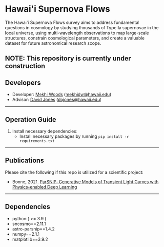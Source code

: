 # Hawai'i Supernova Flows
The Hawai'i Supernova Flows survey aims to address fundamental questions in cosmology by studying thousands of Type Ia 
supernovae in the local universe, using multi-wavelength observations to map large-scale structures, constrain 
cosmological parameters, and create a valuable dataset for future astronomical research scope.

__NOTE: This repository is currently under construction__
--------------------------
## Developers
* Developer: [Mekhi Woods](https://tinyurl.com/astrokhi) (mekhidw@hawaii.edu)
* Advisor: [David Jones](https://github.com/djones1040) (dojones@hawaii.edu)

--------------------------
## Operation Guide
1. Install necessary dependencies:
   * Install necessary packages by running `pip install -r requirements.txt`

--------------------------
## Publications
Please cite the following if this repo is utilized for a scientific project:
* Boone, 2021. [ParSNIP: Generative Models of Transient Light Curves with Physics-enabled Deep Learning](https://ui.adsabs.harvard.edu/abs/2021AJ....162..275B/abstract)

--------------------------
## Dependencies
* python ( >= 3.9 )
* sncosmo==2.11.1
* astro-parsnip==1.4.2
* numpy==2.1.1 
* matplotlib==3.9.2


